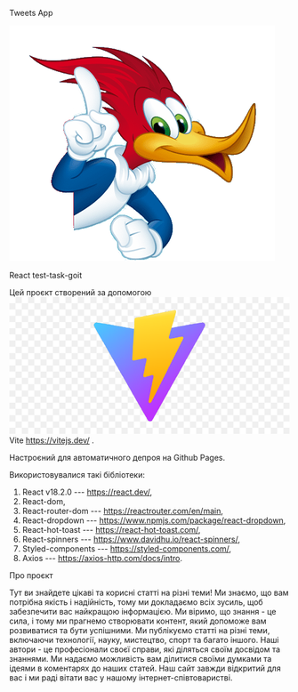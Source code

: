Tweets App

![image](./src/image/woody.png)

React test-task-goit

Цей проєкт створений за допомогою ![vite](./public/vite.png) Vite
https://vitejs.dev/ .

Настроєний для автоматичного депроя на Github Pages.

Використовувалися такі бібліотеки:

1. React v18.2.0 --- https://react.dev/,
2. React-dom,
3. React-router-dom --- https://reactrouter.com/en/main,
4. React-dropdown --- https://www.npmjs.com/package/react-dropdown,
5. React-hot-toast --- https://react-hot-toast.com/,
6. React-spinners --- https://www.davidhu.io/react-spinners/,
7. Styled-components --- https://styled-components.com/,
8. Axios --- https://axios-http.com/docs/intro.


Про проєкт 

Тут ви знайдете цікаві та корисні статті на
різні теми! Ми знаємо, що вам потрібна якість і надійність, тому ми докладаємо
всіх зусиль, щоб забезпечити вас найкращою інформацією. Ми віримо, що знання -
це сила, і тому ми прагнемо створювати контент, який допоможе вам розвиватися та
бути успішними. Ми публікуємо статті на різні теми, включаючи технології, науку,
мистецтво, спорт та багато іншого. Наші автори - це професіонали своєї справи,
які діляться своїм досвідом та знаннями. Ми надаємо можливість вам ділитися
своїми думками та ідеями в коментарях до наших статей. Наш сайт завжди відкритий
для вас і ми раді вітати вас у нашому інтернет-співтоваристві.
